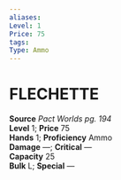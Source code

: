 ```yaml
---
aliases: 
Level: 1
Price: 75
tags: 
Type: Ammo
---
```

# FLECHETTE

**Source** _Pact Worlds pg. 194_  
**Level** 1; **Price** 75  
**Hands** 1; **Proficiency** Ammo  
**Damage** —; **Critical** —  
**Capacity** 25  
**Bulk** L; **Special** —